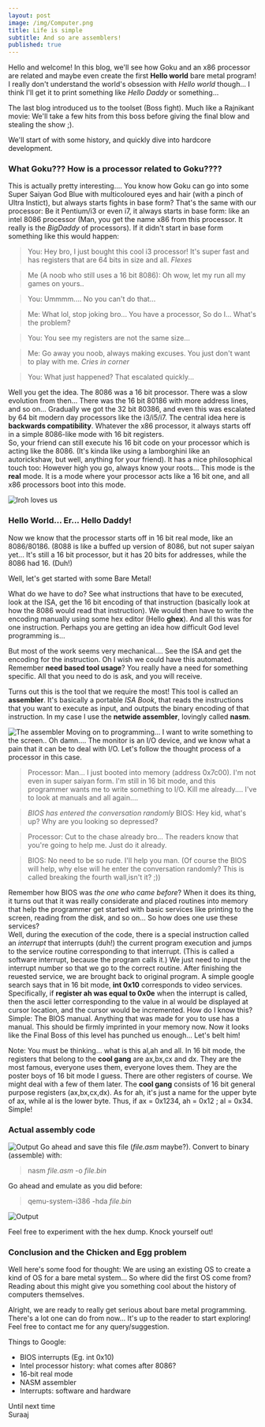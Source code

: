 ```yaml
---
layout: post
image: /img/Computer.png
title: Life is simple
subtitle: And so are assemblers!
published: true
---
```

Hello and welcome! In this blog, we'll see how Goku and an x86 processor are related and
maybe even create the first **Hello world** bare metal program! I really don't understand the world's obsession with *Hello world* though... I think I'll get it to print something like *Hello Daddy* or something...

The last blog introduced us to the toolset (Boss fight). Much like a Rajnikant movie: We'll take a few hits from this boss before giving the final blow and stealing the show ;).

We'll start of with some history, and quickly dive into hardcore development.

### What Goku??? How is a processor related to Goku????
This is actually pretty interesting.... You know how Goku can go into some Super Saiyan God Blue with multicoloured eyes and hair (with a pinch of Ultra Instict), but always starts fights in base form? That's the same with our processor: Be it Pentium/i3 or even i7, it always starts in base form: like an intel 8086 processor (Man, you get the name x86 from this processor. It really is the *BigDaddy* of processors). If it didn't start in base form something like this would happen:

>You: Hey bro, I just bought this cool i3 processor! It's super fast and has registers that are 64 bits in size and all. *Flexes*

>Me (A noob who still uses a 16 bit 8086): Oh wow, let my run all my games on yours..

>You: Ummmm.... No you can't do that...

>Me: What lol, stop joking bro... You have a processor, So do I... What's the problem?

>You: You see my registers are not the same size...

>Me: Go away you noob, always making excuses. You just don't want to play with me. *Cries in corner*

>You: What just happened? That escalated quickly...

Well you get the idea. The 8086 was a 16 bit processor. There was a slow evolution from then... There was the 16 bit 80186 with more address lines, and so on... Gradually we got the 32 bit 80386, and even this was escalated by 64 bit modern day processors like the i3/i5/i7. The central idea here is **backwards compatibility**. Whatever the x86 processor, it always starts off in a simple 8086-like mode with 16 bit registers.  
So, your friend can still execute his 16 bit code on your processor which is acting like the 8086. (It's kinda like using a lamborghini like an autorickshaw, but well, anything for your friend). It has a nice philosophical touch too:
 However high you go, always know your roots... This mode is the **real** mode. It is a mode where your processor acts like a 16 bit one, and all x86 processors boot into this mode.

![Iroh loves us]( /img/Blog3/Iroh.jpg)


### Hello World... Er... Hello Daddy!
Now we know that the processor starts off in 16 bit real mode, like an 8086/80186. (8088 is like a buffed up version of 8086, but not super saiyan yet... It's still a 16 bit processor, but it has 20 bits for addresses, while the 8086 had 16. (Duh!)

Well, let's get started with some Bare Metal!

What do we have to do? See what instructions that have to be executed, look at the ISA, get the 16 bit encoding of that instruction (basically look at how the 8086 would read that instruction). We would then have to write the encoding manually using some hex editor (Hello **ghex**). And all this was for one instruction. Perhaps you are getting an idea how difficult God level programming is... 

But most of the work seems very mechanical.... See the ISA and get the encoding for the instruction. Oh I wish we could have this automated. Remember **need based tool usage**? You really have a need for something specific. All that you need to do is ask, and you will receive.

Turns out this is the tool that we require the most! This tool is called an **assembler**. It's basically a portable *ISA Book*, that reads the instructions that you want to execute as input, and outputs the binary encoding of that instruction. 
In my case I use the **netwide assembler**, lovingly called **nasm**.

![The assembler](/img/Blog3/Assembler.jpg)
Moving on to programming... I want to write something to the screen.. Oh damn.... The monitor is an I/O device, and we know what a pain that it can be to deal with I/O. Let's follow the thought process of a processor in this case.

>Processor: Man... I just booted into memory (address 0x7c00). I'm not even in super saiyan form. I'm still in 16 bit mode, and this programmer wants me to write something to I/O. Kill me already.... I've to look at manuals and all again....

>*BIOS has entered the conversation randomly*
>BIOS: Hey kid, what's up? Why are you looking so depressed?

>Processor: Cut to the chase already bro... The readers know that you're going to help me. Just do it already.

>BIOS: No need to be so rude. I'll help you man. (Of course the BIOS will help, why else will he enter the conversation randomly? This is called breaking the fourth wall,isn't it? ;))

Remember how BIOS was *the one who came before*? When it does its thing, it turns out that it was really considerate and placed routines into memory that help the programmer get started with basic services like printing to the screen, reading from the disk, and so on...
So how does one use these services?  
Well, during the execution of the code, there is a special instruction called an *interrupt* that interrupts (duh!) the current program execution and jumps to the service routine corresponding to that interrupt. (This is called a software interrupt, because the program calls it.)
We just need to input the interrupt number so that we go to the correct routine. After finishing the reuested service, we are brought back to original program. A simple google search says that in 16 bit mode, **int 0x10** corresponds to video services. Specifically, if **register ah was equal to 0x0e** when the interrupt is called, then the ascii letter corresponding to the value in al would be displayed at cursor location, and the cursor would be incremented. How do I know this? Simple: The BIOS manual. Anything that was made for you to use has a manual. This should be firmly imprinted in your memory now. 
Now it looks like the Final Boss of this level has punched us enough... Let's belt him!

Note: You must be thinking... what is this al,ah and all. In 16 bit mode, the registers that belong to the **cool gang** are ax,bx,cx and dx. They are the most famous, everyone uses them, everyone loves them. They are the poster boys of 16 bit mode I guess. There are other registers of course. We might deal with a few of them later. The **cool gang** consists of 16 bit general purpose registers (ax,bx,cx,dx). As for ah, it's just a name for the upper byte of ax, while al is the lower byte. Thus, if ax = 0x1234, ah = 0x12 ; al = 0x34. Simple!
### Actual assembly code

![Output](/img/Blog3/Code.png)
Go ahead and save this file (*file.asm* maybe?). Convert to binary (assemble)  with:
> nasm *file.asm* -o *file.bin*

Go ahead and emulate as you did before:
> qemu-system-i386 -hda *file.bin* 


![Output](/img/Blog3/Blog3.png)

Feel free to experiment with the hex dump. Knock yourself out!


### Conclusion and the Chicken and Egg problem
Well here's some food for thought: We are using an existing OS to create a kind of OS for a bare metal system... So where did the first OS come from? Reading about this might give you something cool about the history of computers themselves.

Alright, we are ready to really get serious about bare metal programming. There's a lot one can do from now... It's up to the reader to start exploring! Feel free to contact me for any query/suggestion. 

Things to Google: 
* BIOS interrupts (Eg. int 0x10)
* Intel processor history: what comes after 8086?
* 16-bit real mode
* NASM assembler
* Interrupts: software and hardware

Until next time  
Suraaj
